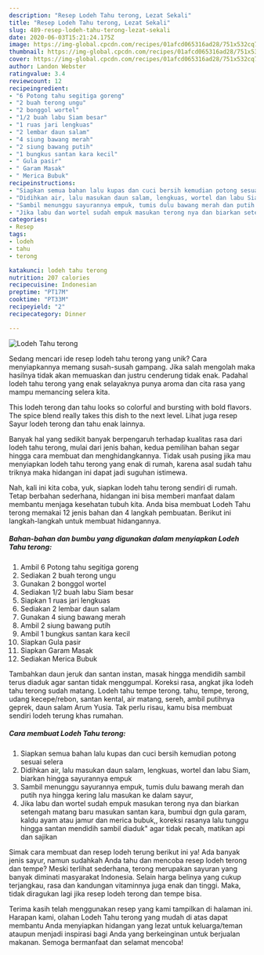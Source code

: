 ```yaml
---
description: "Resep Lodeh Tahu terong, Lezat Sekali"
title: "Resep Lodeh Tahu terong, Lezat Sekali"
slug: 489-resep-lodeh-tahu-terong-lezat-sekali
date: 2020-06-03T15:21:24.175Z
image: https://img-global.cpcdn.com/recipes/01afcd065316ad28/751x532cq70/lodeh-tahu-terong-foto-resep-utama.jpg
thumbnail: https://img-global.cpcdn.com/recipes/01afcd065316ad28/751x532cq70/lodeh-tahu-terong-foto-resep-utama.jpg
cover: https://img-global.cpcdn.com/recipes/01afcd065316ad28/751x532cq70/lodeh-tahu-terong-foto-resep-utama.jpg
author: Landon Webster
ratingvalue: 3.4
reviewcount: 12
recipeingredient:
- "6 Potong tahu segitiga goreng"
- "2 buah terong ungu"
- "2 bonggol wortel"
- "1/2 buah labu Siam besar"
- "1 ruas jari lengkuas"
- "2 lembar daun salam"
- "4 siung bawang merah"
- "2 siung bawang putih"
- "1 bungkus santan kara kecil"
- " Gula pasir"
- " Garam Masak"
- " Merica Bubuk"
recipeinstructions:
- "Siapkan semua bahan lalu kupas dan cuci bersih kemudian potong sesuai selera"
- "Didihkan air, lalu masukan daun salam, lengkuas, wortel dan labu Siam, biarkan hingga sayurannya empuk"
- "Sambil menunggu sayurannya empuk, tumis dulu bawang merah dan putih nya hingga kering lalu masukan ke dalam sayur,"
- "Jika labu dan wortel sudah empuk masukan terong nya dan biarkan setengah matang baru masukan santan kara, bumbui dgn gula garam, kaldu ayam atau jamur dan merica bubuk,, koreksi rasanya lalu tunggu hingga santan mendidih sambil diaduk&#34; agar tidak pecah, matikan api dan sajikan"
categories:
- Resep
tags:
- lodeh
- tahu
- terong

katakunci: lodeh tahu terong 
nutrition: 207 calories
recipecuisine: Indonesian
preptime: "PT17M"
cooktime: "PT33M"
recipeyield: "2"
recipecategory: Dinner

---
```



![Lodeh Tahu terong](https://img-global.cpcdn.com/recipes/01afcd065316ad28/751x532cq70/lodeh-tahu-terong-foto-resep-utama.jpg)

Sedang mencari ide resep lodeh tahu terong yang unik? Cara menyiapkannya memang susah-susah gampang. Jika salah mengolah maka hasilnya tidak akan memuaskan dan justru cenderung tidak enak. Padahal lodeh tahu terong yang enak selayaknya punya aroma dan cita rasa yang mampu memancing selera kita.

This lodeh terong dan tahu looks so colorful and bursting with bold flavors. The spice blend really takes this dish to the next level. Lihat juga resep Sayur lodeh terong dan tahu enak lainnya.

Banyak hal yang sedikit banyak berpengaruh terhadap kualitas rasa dari lodeh tahu terong, mulai dari jenis bahan, kedua pemilihan bahan segar hingga cara membuat dan menghidangkannya. Tidak usah pusing jika mau menyiapkan lodeh tahu terong yang enak di rumah, karena asal sudah tahu triknya maka hidangan ini dapat jadi suguhan istimewa.


Nah, kali ini kita coba, yuk, siapkan lodeh tahu terong sendiri di rumah. Tetap berbahan sederhana, hidangan ini bisa memberi manfaat dalam membantu menjaga kesehatan tubuh kita. Anda bisa membuat Lodeh Tahu terong memakai 12 jenis bahan dan 4 langkah pembuatan. Berikut ini langkah-langkah untuk membuat hidangannya.

<!--inarticleads1-->

##### Bahan-bahan dan bumbu yang digunakan dalam menyiapkan Lodeh Tahu terong:

1. Ambil 6 Potong tahu segitiga goreng
1. Sediakan 2 buah terong ungu
1. Gunakan 2 bonggol wortel
1. Sediakan 1/2 buah labu Siam besar
1. Siapkan 1 ruas jari lengkuas
1. Sediakan 2 lembar daun salam
1. Gunakan 4 siung bawang merah
1. Ambil 2 siung bawang putih
1. Ambil 1 bungkus santan kara kecil
1. Siapkan  Gula pasir
1. Siapkan  Garam Masak
1. Sediakan  Merica Bubuk


Tambahkan daun jeruk dan santan instan, masak hingga mendidih sambil terus diaduk agar santan tidak menggumpal. Koreksi rasa, angkat jika lodeh tahu terong sudah matang. Lodeh tahu tempe terong. tahu, tempe, terong, udang kecepe/rebon, santan kental, air matang, sereh, ambil putihnya geprek, daun salam Arum Yusia. Tak perlu risau, kamu bisa membuat sendiri lodeh terung khas rumahan. 

<!--inarticleads2-->

##### Cara membuat Lodeh Tahu terong:

1. Siapkan semua bahan lalu kupas dan cuci bersih kemudian potong sesuai selera
1. Didihkan air, lalu masukan daun salam, lengkuas, wortel dan labu Siam, biarkan hingga sayurannya empuk
1. Sambil menunggu sayurannya empuk, tumis dulu bawang merah dan putih nya hingga kering lalu masukan ke dalam sayur,
1. Jika labu dan wortel sudah empuk masukan terong nya dan biarkan setengah matang baru masukan santan kara, bumbui dgn gula garam, kaldu ayam atau jamur dan merica bubuk,, koreksi rasanya lalu tunggu hingga santan mendidih sambil diaduk&#34; agar tidak pecah, matikan api dan sajikan


Simak cara membuat dan resep lodeh terung berikut ini ya! Ada banyak jenis sayur, namun sudahkah Anda tahu dan mencoba resep lodeh terong dan tempe? Meski terlihat sederhana, terong merupakan sayuran yang banyak diminati masyarakat Indonesia. Selain harga belinya yang cukup terjangkau, rasa dan kandungan vitaminnya juga enak dan tinggi. Maka, tidak diragukan lagi jika resep lodeh terong dan tempe bisa. 

Terima kasih telah menggunakan resep yang kami tampilkan di halaman ini. Harapan kami, olahan Lodeh Tahu terong yang mudah di atas dapat membantu Anda menyiapkan hidangan yang lezat untuk keluarga/teman ataupun menjadi inspirasi bagi Anda yang berkeinginan untuk berjualan makanan. Semoga bermanfaat dan selamat mencoba!
